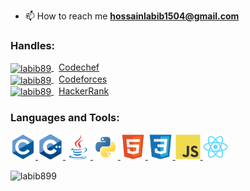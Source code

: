 - 📫 How to reach me **hossainlabib1504@gmail.com**

<h3 align="left">Handles:</h3>
<p align="left">
    <a href="https://www.codechef.com/users/labib89" target="blank">
        <img align="center" src="https://cdn.jsdelivr.net/npm/simple-icons@3.1.0/icons/codechef.svg" alt="labib89" height="30" width="40" />
        <span style="margin-left: 8px;">Codechef</span>
    </a>
    <br />
    <a href="https://codeforces.com/profile/doomer_potato" target="blank">
        <img align="center" src="https://cdn.jsdelivr.net/npm/simple-icons@3.1.0/icons/codeforces.svg" alt="labib89" height="30" width="40" />
        <span style="margin-left: 8px;">Codeforces</span>
    </a>
    <br />
    <a href="https://www.hackerrank.com/labib89" target="blank">
        <img align="center" src="https://cdn.jsdelivr.net/npm/simple-icons@3.1.0/icons/hackerrank.svg" alt="labib89" height="30" width="40" />
        <span style="margin-left: 8px;">HackerRank</span>
    </a>
</p>

<h3 align="left">Languages and Tools:</h3>
<p align="left">
    <a href="https://www.cprogramming.com/" target="_blank" rel="noreferrer"> 
        <img src="https://raw.githubusercontent.com/devicons/devicon/master/icons/c/c-original.svg" alt="c" width="40" height="40"/> 
    </a> 
    <a href="https://www.w3schools.com/cpp/" target="_blank" rel="noreferrer"> 
        <img src="https://raw.githubusercontent.com/devicons/devicon/master/icons/cplusplus/cplusplus-original.svg" alt="cplusplus" width="40" height="40"/> 
    </a> 
    <a href="https://www.java.com" target="_blank" rel="noreferrer"> 
        <img src="https://raw.githubusercontent.com/devicons/devicon/master/icons/java/java-original.svg" alt="java" width="40" height="40"/> 
    </a> 
    <a href="https://www.python.org" target="_blank" rel="noreferrer"> 
        <img src="https://raw.githubusercontent.com/devicons/devicon/master/icons/python/python-original.svg" alt="python" width="40" height="40"/> 
    </a> 
    <a href="https://developer.mozilla.org/en-US/docs/Web/HTML" target="_blank" rel="noreferrer"> 
        <img src="https://raw.githubusercontent.com/devicons/devicon/master/icons/html5/html5-original.svg" alt="html5" width="40" height="40"/> 
    </a> 
    <a href="https://developer.mozilla.org/en-US/docs/Web/CSS" target="_blank" rel="noreferrer"> 
        <img src="https://raw.githubusercontent.com/devicons/devicon/master/icons/css3/css3-original.svg" alt="css3" width="40" height="40"/> 
    </a> 
    <a href="https://developer.mozilla.org/en-US/docs/Web/JavaScript" target="_blank" rel="noreferrer"> 
        <img src="https://raw.githubusercontent.com/devicons/devicon/master/icons/javascript/javascript-original.svg" alt="javascript" width="40" height="40"/> 
    </a> 
    <a href="https://reactjs.org/" target="_blank" rel="noreferrer"> 
        <img src="https://raw.githubusercontent.com/devicons/devicon/master/icons/react/react-original.svg" alt="react" width="40" height="40"/> 
    </a> 
</p>

<p><img align="center" src="https://github-readme-stats.vercel.app/api/top-langs?username=labib899&show_icons=true&locale=en&layout=compact" alt="labib899" /></p>
